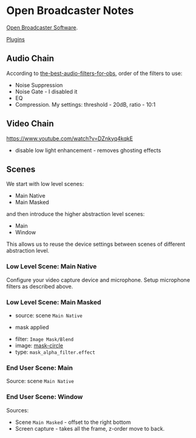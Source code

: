 # Open Broadcaster Notes

[Open Broadcaster Software](https://obsproject.com/).

[Plugins](plugins.html)

## Audio Chain

According to
[the-best-audio-filters-for-obs](https://streamgeeks.us/the-best-audio-filters-for-obs/),
order of the filters to use:

* Noise Suppression
* Noise Gate - I disabled it
* EQ
* Compression. My settings: threshold - 20dB, ratio - 10:1

## Video Chain

https://www.youtube.com/watch?v=DZnkyq4kqkE


* disable low light enhancement - removes ghosting effects

## Scenes

We start with low level scenes:

* Main Native
* Main Masked

and then introduce the higher abstraction level
scenes:

* Main
* Window

This allows us to reuse the device settings between scenes of different
abstraction level.

### Low Level Scene: Main Native

Configure your video capture device and microphone.  Setup microphone filters
as described above.

### Low Level Scene: Main Masked

* source: scene `Main Native`
+ mask applied
* filter: `Image Mask/Blend`
* image: [mask-circle](./mask-circle.png)
* type: `mask_alpha_filter.effect`

### End User Scene: Main

Source: scene `Main Native`

### End User Scene: Window

Sources:

* Scene `Main Masked` - offset to the right bottom
* Screen capture - takes all the frame, z-order move to back.
